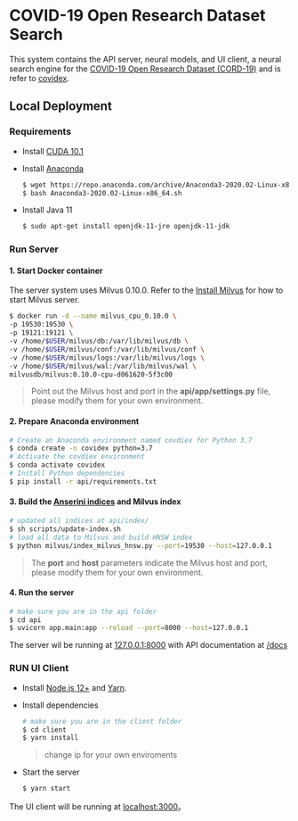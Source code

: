 # COVID-19 Open Research Dataset Search

This system contains the API server, neural models, and UI client, a neural search engine for the [COVID-19 Open Research Dataset (CORD-19)](https://pages.semanticscholar.org/coronavirus-research) and is refer to [covidex](https://github.com/castorini/covidex).


## Local Deployment

### Requirements

- Install [CUDA 10.1](https://developer.nvidia.com/cuda-10.1-download-archive-update2)

+ Install [Anaconda](https://docs.anaconda.com/anaconda/install/linux/)

  ```bash
  $ wget https://repo.anaconda.com/archive/Anaconda3-2020.02-Linux-x86_64.sh
  $ bash Anaconda3-2020.02-Linux-x86_64.sh
  ```

- Install Java 11

    ```bash
    $ sudo apt-get install openjdk-11-jre openjdk-11-jdk
    ```

### Run Server

#### 1. Start Docker container

The server system uses Milvus 0.10.0. Refer to the [Install Milvus](https://github.com/milvus-io/docs/blob/v0.10.0/site/en/guides/get_started/install_milvus/install_milvus.md) for how to start Milvus server.

```bash
$ docker run -d --name milvus_cpu_0.10.0 \
-p 19530:19530 \
-p 19121:19121 \
-v /home/$USER/milvus/db:/var/lib/milvus/db \
-v /home/$USER/milvus/conf:/var/lib/milvus/conf \
-v /home/$USER/milvus/logs:/var/lib/milvus/logs \
-v /home/$USER/milvus/wal:/var/lib/milvus/wal \
milvusdb/milvus:0.10.0-cpu-d061620-5f3c00
```

> Point out the Milvus host and port in the **api/app/settings.py** file, please modify them for your own environment.

#### 2. Prepare Anaconda environment

```bash
# Create an Anaconda environment named covdiex for Python 3.7
$ conda create -n covidex python=3.7
# Activate the covdiex environment
$ conda activate covidex
# Install Python dependencies
$ pip install -r api/requirements.txt
```

#### 3. Build the [Anserini indices](https://github.com/castorini/anserini/blob/master/docs/experiments-cord19.md) and Milvus index

```bash
# updated all indices at api/index/
$ sh scripts/update-index.sh
# load all data to Milvus and build HNSW index
$ python milvus/index_milvus_hnsw.py --port=19530 --host=127.0.0.1
```

> The **port** and **host** parameters indicate the Milvus host and port, please modify them for your own environment.

#### 4. Run the server

```bash
# make sure you are in the api folder
$ cd api
$ uvicorn app.main:app --reload --port=8000 --host=127.0.0.1
```

The server wil be running at [127.0.0.1:8000](http://127.0.0.1:8000) with API documentation at [/docs](http://127.0.0.1:8000/docs)


### RUN UI Client

- Install  [Node.js 12+](https://nodejs.org/en/download/) and [Yarn](https://classic.yarnpkg.com/en/docs/install/).

- Install dependencies

    ```bash
    # make sure you are in the client folder
    $ cd client
    $ yarn install
    ```

    > change ip for your own enviroments

- Start the server

    ```bash
    $ yarn start
    ```

The UI client will be running at [localhost:3000](http://localhost:3000)。

